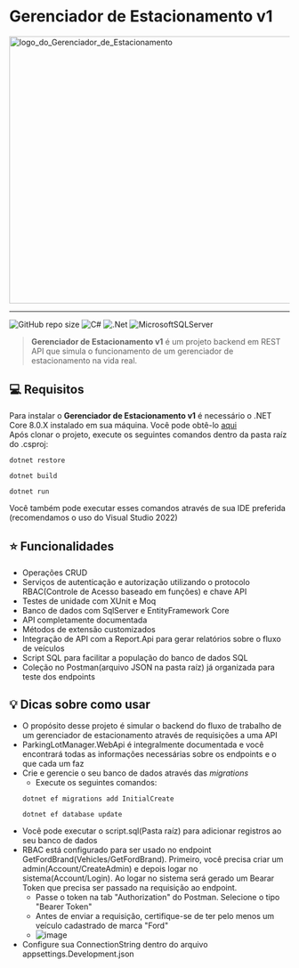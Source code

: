 <h1>Gerenciador de Estacionamento v1</h1>

<img src="https://i.imgur.com/ektThjj.png" width="640px" height="480px" alt="logo_do_Gerenciador_de_Estacionamento"></img>

<hr>

![GitHub repo size](https://img.shields.io/github/repo-size/matheusarb/ParkingLotManager?style=for-the-badge)
![C#](https://img.shields.io/badge/c%23-%23239120.svg?style=for-the-badge&logo=csharp&logoColor=white)
![.Net](https://img.shields.io/badge/.NET-5C2D91?style=for-the-badge&logo=.net&logoColor=white)
![MicrosoftSQLServer](https://img.shields.io/badge/Microsoft%20SQL%20Server-CC2927?style=for-the-badge&logo=microsoft%20sql%20server&logoColor=white)

> <b>Gerenciador de Estacionamento v1</b> é um projeto backend em REST API que simula o funcionamento de um gerenciador de estacionamento na vida real.


## 💻 Requisitos
Para instalar o <b>Gerenciador de Estacionamento v1</b> é necessário o .NET Core 8.0.X instalado em sua máquina. Você pode obtê-lo <a href="https://dotnet.microsoft.com/en-us/download/dotnet">aqui</a>
<br>
Após clonar o projeto, execute os seguintes comandos dentro da pasta raíz do .csproj:
```
dotnet restore
```
```
dotnet build
```
```
dotnet run
```
Você também pode executar esses comandos através de sua IDE preferida (recomendamos o uso do Visual Studio 2022)

## :star: Funcionalidades
+ Operações CRUD
+ Serviços de autenticação e autorização utilizando o protocolo RBAC(Controle de Acesso baseado em funções) e chave API
+ Testes de unidade com XUnit e Moq
+ Banco de dados com SqlServer e EntityFramework Core
+ API completamente documentada
+ Métodos de extensão customizados
+ Integração de API com a Report.Api para gerar relatórios sobre o fluxo de veículos
+ Script SQL para facilitar a população do banco de dados SQL
+ Coleção no Postman(arquivo JSON na pasta raíz) já organizada para teste dos endpoints

## :bulb: Dicas sobre como usar
* O propósito desse projeto é simular o backend do fluxo de trabalho de um gerenciador de estacionamento através de requisições a uma API
* ParkingLotManager.WebApi é integralmente documentada e você encontrará todas as informações necessárias sobre os endpoints e o que cada um faz
* Crie e gerencie o seu banco de dados através das _migrations_
   * Execute os seguintes comandos:
   ```
   dotnet ef migrations add InitialCreate
   ```
   ```
   dotnet ef database update
   ```
* Você pode executar o script.sql(Pasta raíz) para adicionar registros ao seu banco de dados
* RBAC está configurado para ser usado no endpoint GetFordBrand(Vehicles/GetFordBrand). Primeiro, você precisa criar um admin(Account/CreateAdmin) e depois logar no sistema(Account/Login). Ao logar no sistema será gerado um Bearar Token que precisa ser passado na requisição ao endpoint.
  * Passe o token na tab "Authorization" do Postman. Selecione o tipo "Bearer Token"
  * Antes de enviar a requisição, certifique-se de ter pelo menos um veículo cadastrado de marca "Ford"
  * ![image](https://github.com/matheusarb/ParkingLotManager/assets/89713533/a46526e9-d382-488d-a538-86d3d4d9db9d)
* Configure sua ConnectionString dentro do arquivo appsettings.Development.json

